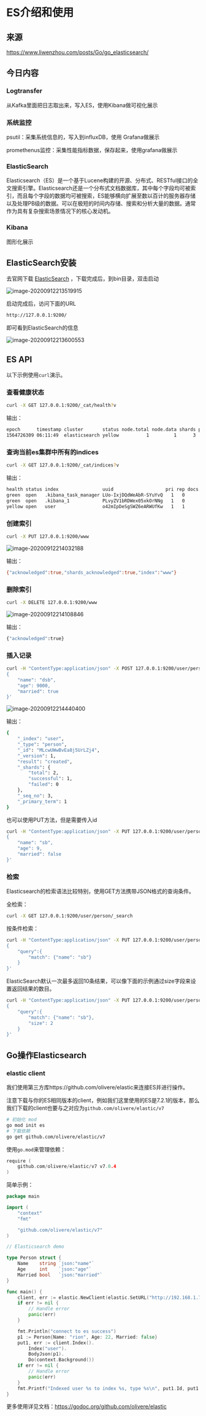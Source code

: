 # ES介绍和使用

## 来源

https://www.liwenzhou.com/posts/Go/go_elasticsearch/

## 今日内容

### Logtransfer

从Kafka里面把日志取出来，写入ES，使用Kibana做可视化展示

### 系统监控

psutil：采集系统信息的，写入到influxDB，使用 Grafana做展示

promethenus监控：采集性能指标数据，保存起来，使用grafana做展示

### ElasticSearch

Elasticsearch（ES）是一个基于Lucene构建的开源、分布式、RESTful接口的全文搜索引擎。Elasticsearch还是一个分布式文档数据库，其中每个字段均可被索引，而且每个字段的数据均可被搜索，ES能够横向扩展至数以百计的服务器存储以及处理PB级的数据。可以在极短的时间内存储、搜索和分析大量的数据。通常作为具有复杂搜索场景情况下的核心发动机。

### Kibana

图形化展示

## ElasticSearch安装

去官网下载 [ElasticSearch](https://www.elastic.co/cn/elasticsearch/) ，下载完成后，到bin目录，双击启动

![image-20200912213519915](images/image-20200912213519915.png)

启动完成后，访问下面的URL

```bash
http://127.0.0.1:9200/
```

即可看到ElasticSearch的信息

![image-20200912213600553](images/image-20200912213600553.png)

## ES API

以下示例使用`curl`演示。

### 查看健康状态

```bash
curl -X GET 127.0.0.1:9200/_cat/health?v
```

输出：

```bash
epoch      timestamp cluster       status node.total node.data shards pri relo init unassign pending_tasks max_task_wait_time active_shards_percent
1564726309 06:11:49  elasticsearch yellow          1         1      3   3    0    0        1             0                  -                 75.0%
```

### 查询当前es集群中所有的indices

```bash
curl -X GET 127.0.0.1:9200/_cat/indices?v
```

输出：

```bash
health status index                uuid                   pri rep docs.count docs.deleted store.size pri.store.size
green  open   .kibana_task_manager LUo-IxjDQdWeAbR-SYuYvQ   1   0          2            0     45.5kb         45.5kb
green  open   .kibana_1            PLvyZV1bRDWex05xkOrNNg   1   0          4            1     23.9kb         23.9kb
yellow open   user                 o42mIpDeSgSWZ6eARWUfKw   1   1          0            0       283b           283b
```

### 创建索引

```bash
curl -X PUT 127.0.0.1:9200/www
```

![image-20200912214032188](images/image-20200912214032188.png)

输出：

```bash
{"acknowledged":true,"shards_acknowledged":true,"index":"www"}
```

### 删除索引

```bash
curl -X DELETE 127.0.0.1:9200/www
```

![image-20200912214108846](images/image-20200912214108846.png)

输出：

```bash
{"acknowledged":true}
```

### 插入记录

```bash
curl -H "ContentType:application/json" -X POST 127.0.0.1:9200/user/person -d '
{
	"name": "dsb",
	"age": 9000,
	"married": true
}'
```

![image-20200912214440400](images/image-20200912214440400.png)

输出：

```bash
{
    "_index": "user",
    "_type": "person",
    "_id": "MLcwUWwBvEa8j5UrLZj4",
    "_version": 1,
    "result": "created",
    "_shards": {
        "total": 2,
        "successful": 1,
        "failed": 0
    },
    "_seq_no": 3,
    "_primary_term": 1
}
```

也可以使用PUT方法，但是需要传入id

```bash
curl -H "ContentType:application/json" -X PUT 127.0.0.1:9200/user/person/4 -d '
{
	"name": "sb",
	"age": 9,
	"married": false
}'
```

### 检索

Elasticsearch的检索语法比较特别，使用GET方法携带JSON格式的查询条件。

全检索：

```bash
curl -X GET 127.0.0.1:9200/user/person/_search
```

按条件检索：

```bash
curl -H "ContentType:application/json" -X PUT 127.0.0.1:9200/user/person/4 -d '
{
	"query":{
		"match": {"name": "sb"}
	}	
}'
```

ElasticSearch默认一次最多返回10条结果，可以像下面的示例通过size字段来设置返回结果的数目。

```bash
curl -H "ContentType:application/json" -X PUT 127.0.0.1:9200/user/person/4 -d '
{
	"query":{
		"match": {"name": "sb"}, 
		"size": 2
	}	
}'
```

## Go操作Elasticsearch

### elastic client

我们使用第三方库https://github.com/olivere/elastic来连接ES并进行操作。

注意下载与你的ES相同版本的client，例如我们这里使用的ES是7.2.1的版本，那么我们下载的client也要与之对应为`github.com/olivere/elastic/v7`

```bash
# 初始化 mod
go mod init es
# 下载依赖
go get github.com/olivere/elastic/v7
```

使用`go.mod`来管理依赖：

```go
require (
    github.com/olivere/elastic/v7 v7.0.4
)
```

简单示例：

```go
package main

import (
	"context"
	"fmt"

	"github.com/olivere/elastic/v7"
)

// Elasticsearch demo

type Person struct {
	Name    string `json:"name"`
	Age     int    `json:"age"`
	Married bool   `json:"married"`
}

func main() {
	client, err := elastic.NewClient(elastic.SetURL("http://192.168.1.7:9200"))
	if err != nil {
		// Handle error
		panic(err)
	}

	fmt.Println("connect to es success")
	p1 := Person{Name: "rion", Age: 22, Married: false}
	put1, err := client.Index().
		Index("user").
		BodyJson(p1).
		Do(context.Background())
	if err != nil {
		// Handle error
		panic(err)
	}
	fmt.Printf("Indexed user %s to index %s, type %s\n", put1.Id, put1.Index, put1.Type)
}
```

更多使用详见文档：https://godoc.org/github.com/olivere/elastic